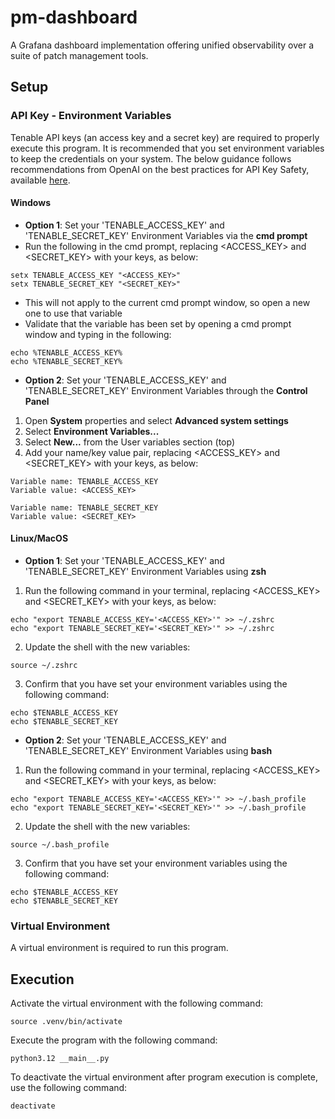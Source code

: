 # pm-dashboard
A Grafana dashboard implementation offering unified observability over a suite of patch management tools. 

## Setup

### API Key - Environment Variables

Tenable API keys (an access key and a secret key) are required to properly execute this program. It is recommended that you set environment variables to keep the credentials on your system. The below guidance follows recommendations from OpenAI on the best practices for API Key Safety, available [here](https://help.openai.com/en/articles/5112595-best-practices-for-api-key-safety).

#### Windows

- **Option 1**: Set your 'TENABLE_ACCESS_KEY' and 'TENABLE_SECRET_KEY' Environment Variables via the **cmd prompt**
- Run the following in the cmd prompt, replacing \<ACCESS_KEY> and \<SECRET_KEY> with your keys, as below:

```
setx TENABLE_ACCESS_KEY "<ACCESS_KEY>"
setx TENABLE_SECRET_KEY "<SECRET_KEY>"
```

- This will not apply to the current cmd prompt window, so open a new one to use that variable
- Validate that the variable has been set by opening a cmd prompt window and typing in the following:

```
echo %TENABLE_ACCESS_KEY%
echo %TENABLE_SECRET_KEY%
```

- **Option 2**: Set your 'TENABLE_ACCESS_KEY' and 'TENABLE_SECRET_KEY' Environment Variables through the **Control Panel**
1. Open **System** properties and select **Advanced system settings**
2. Select **Environment Variables...**
3. Select **New...** from the User variables section (top)
4. Add your name/key value pair, replacing \<ACCESS_KEY> and \<SECRET_KEY> with your keys, as below:

```
Variable name: TENABLE_ACCESS_KEY
Variable value: <ACCESS_KEY>
```

```
Variable name: TENABLE_SECRET_KEY
Variable value: <SECRET_KEY>
```

#### Linux/MacOS

- **Option 1**: Set your 'TENABLE_ACCESS_KEY' and 'TENABLE_SECRET_KEY' Environment Variables using **zsh**
1. Run the following command in your terminal, replacing \<ACCESS_KEY> and \<SECRET_KEY> with your keys, as below:

```
echo "export TENABLE_ACCESS_KEY='<ACCESS_KEY>'" >> ~/.zshrc
echo "export TENABLE_SECRET_KEY='<SECRET_KEY>'" >> ~/.zshrc
```

2. Update the shell with the new variables:

```
source ~/.zshrc
```

3. Confirm that you have set your environment variables using the following command:

```
echo $TENABLE_ACCESS_KEY
echo $TENABLE_SECRET_KEY
```

- **Option 2**: Set your 'TENABLE_ACCESS_KEY' and 'TENABLE_SECRET_KEY' Environment Variables using **bash**
1. Run the following command in your terminal, replacing \<ACCESS_KEY> and \<SECRET_KEY> with your keys, as below:

```
echo "export TENABLE_ACCESS_KEY='<ACCESS_KEY>'" >> ~/.bash_profile
echo "export TENABLE_SECRET_KEY='<SECRET_KEY>'" >> ~/.bash_profile
```

2. Update the shell with the new variables:

```
source ~/.bash_profile
```

3. Confirm that you have set your environment variables using the following command:

```
echo $TENABLE_ACCESS_KEY
echo $TENABLE_SECRET_KEY
```

### Virtual Environment

A virtual environment is required to run this program. 

## Execution

Activate the virtual environment with the following command:

```
source .venv/bin/activate
```

Execute the program with the following command:

```
python3.12 __main__.py
```

To deactivate the virtual environment after program execution is complete, use the following command:

```
deactivate
```

